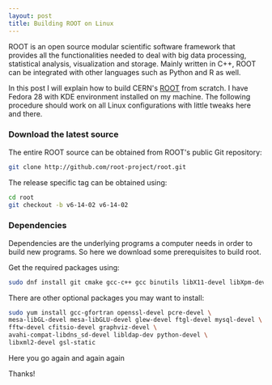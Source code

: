 ```yaml
---
layout: post
title: Building ROOT on Linux
---
```


ROOT is an open source modular scientific software framework that provides all the functionalities needed to deal with big data processing, statistical analysis, visualization and storage. Mainly written in C++, ROOT can be integrated with other languages such as Python and R as well.

In this post I will explain how to build CERN's [ROOT](https://root.cern.ch/) from scratch. I have Fedora 28 with KDE environment installed on my machine. The following procedure should work on all Linux configurations with little tweaks here and there.


### Download the latest source
The entire ROOT source can be obtained from ROOT's public Git repository:
````bash
git clone http://github.com/root-project/root.git
````
The release specific tag can be obtained using:
````bash
cd root
git checkout -b v6-14-02 v6-14-02
````

### Dependencies
Dependencies are the underlying programs a computer needs in order to build new programs. So here we download some prerequisites to build root.

Get the required packages using:
````bash
sudo dnf install git cmake gcc-c++ gcc binutils libX11-devel libXpm-devel libXft-devel libXext-devel
````

There are other optional packages you may want to install:
````bash
sudo yum install gcc-gfortran openssl-devel pcre-devel \
mesa-libGL-devel mesa-libGLU-devel glew-devel ftgl-devel mysql-devel \
fftw-devel cfitsio-devel graphviz-devel \
avahi-compat-libdns_sd-devel libldap-dev python-devel \
libxml2-devel gsl-static
````

Here you go again and again
again

Thanks!
